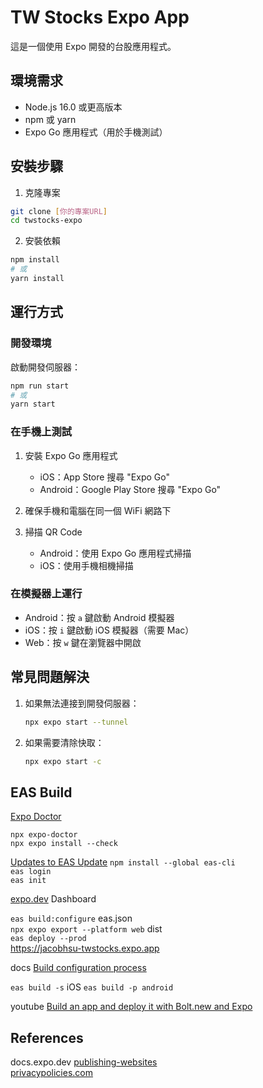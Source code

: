 # TW Stocks Expo App

這是一個使用 Expo 開發的台股應用程式。

## 環境需求

- Node.js 16.0 或更高版本
- npm 或 yarn
- Expo Go 應用程式（用於手機測試）

## 安裝步驟

1. 克隆專案
```bash
git clone [你的專案URL]
cd twstocks-expo
```

2. 安裝依賴
```bash
npm install
# 或
yarn install
```

## 運行方式

### 開發環境

啟動開發伺服器：
```bash
npm run start
# 或
yarn start
```

### 在手機上測試

1. 安裝 Expo Go 應用程式
   - iOS：App Store 搜尋 "Expo Go"
   - Android：Google Play Store 搜尋 "Expo Go"

2. 確保手機和電腦在同一個 WiFi 網路下

3. 掃描 QR Code
   - Android：使用 Expo Go 應用程式掃描
   - iOS：使用手機相機掃描

### 在模擬器上運行

- Android：按 `a` 鍵啟動 Android 模擬器
- iOS：按 `i` 鍵啟動 iOS 模擬器（需要 Mac）
- Web：按 `w` 鍵在瀏覽器中開啟

## 常見問題解決

1. 如果無法連接到開發伺服器：
   ```bash
   npx expo start --tunnel
   ```

2. 如果需要清除快取：
   ```bash
   npx expo start -c
   ```


## EAS Build 

[Expo Doctor](https://docs.expo.dev/develop/tools/)

`npx expo-doctor`  
`npx expo install --check`  

[Updates to EAS Update](https://docs.expo.dev/eas-update/migrate-from-classic-updates/)
`npm install --global eas-cli`  
`eas login`  
`eas init`  

[expo.dev](https://expo.dev/)  Dashboard

`eas build:configure` eas.json  
`npx expo export --platform web`  dist  
`eas deploy --prod`  
https://jacobhsu-twstocks.expo.app  

docs [Build configuration process](https://docs.expo.dev/build-reference/build-configuration/)  

`eas build -s` iOS
`eas build -p android`

youtube [Build an app and deploy it with Bolt.new and Expo](https://www.youtube.com/watch?v=iCwxkm2PkQE)

## References

docs.expo.dev [publishing-websites](https://docs.expo.dev/guides/publishing-websites/)  
[privacypolicies.com](https://app.privacypolicies.com/)  